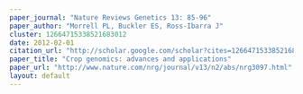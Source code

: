 ```yaml
---
paper_journal: "Nature Reviews Genetics 13: 85-96"
paper_author: "Morrell PL, Buckler ES, Ross-Ibarra J"
cluster: 12664715338521683012
date: 2012-02-01
citation_url: "http://scholar.google.com/scholar?cites=12664715338521683012&as_sdt=5,24&sciodt=0,24&hl=en"
paper_title: "Crop genomics: advances and applications"
paper_url: "http://www.nature.com/nrg/journal/v13/n2/abs/nrg3097.html"
layout: default
---
```

